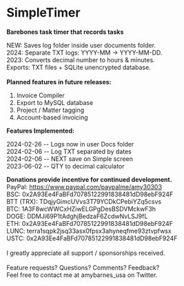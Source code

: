 # SimpleTimer
<b>Barebones task timer that records tasks</b><br>

NEW: Saves log folder inside user documents folder. <br>
2024: Separate TXT logs: YYYY-MM -> YYYY-MM-DD. <br>
2023: Converts decimal number to hours & minutes. <br>
Exports: TXT files + SQLite unencrypted database.<br>
<br>
<b>Planned features in future releases:</b>
1.  Invoice Compiler
2.  Export to MySQL database
3.  Project / Matter tagging
4.  Account-based invoicing

<b>Features Implemented:</b><p>
2024-02-26 -- Logs now in user Docs folder <br>
2024-02-06 -- Log TXT separated by dates <br>
2024-02-06 -- NEXT save on Simple screen <br>
2023-06-02 -- QTY to decimal calculator <br>

<b>Donations provide incentive for continued development. </b><br>
PayPal: https://www.paypal.com/paypalme/amy30303 <br>
BSC: 0x2A93Ee4FaBFd70785122991838481dD98ebF924F <br>
BTT (TRX): TDqjyGimcUVvs3T79YCDkCPebiYZq5csvs <br>
BTC: 1A3F8wcWWCxHZiwELGPgDesBSDVMckwF3h <br>
DOGE: DDMJi69P1tAdghjBedzaF6ZcdwNvLSJ9fL <br>
ETH: 0x2A93Ee4FaBFd70785122991838481dD98ebF924F <br>
LUNC: terra1sqpk2jsq33asx0fpsx3ahyneqfme93ztvpfwsx <br>
USTC: 0x2A93Ee4FaBFd70785122991838481dD98ebF924F <br>
<br>
I greatly appreciate all support / sponsorships received.<br>
<br>
Feature requests?  Questions?  Comments?  Feedback?<br>
Feel free to contact me at amybarnes_usa on Twitter.

